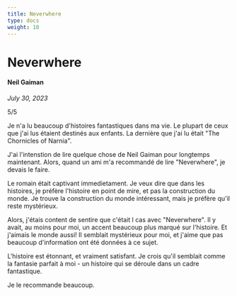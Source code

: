 ```yaml
---
title: Neverwhere
type: docs
weight: 10
---
```


# Neverwhere

#### Neil Gaiman

*July 30, 2023*  

5/5

Je n'a lu beaucoup d'histoires fantastiques dans ma vie. Le plupart de ceux que j'ai lus étaient destinés aux enfants. La dernière que j'ai lu était "The Chornicles of Narnia".

J'ai l'intenstion de lire quelque chose de Neil Gaiman pour longtemps maintenant. Alors, quand un ami m'a recommandé de lire "Neverwhere", je devais le faire.

Le romain était captivant immedietament. Je veux dire que dans les histoires, je préfère l'histoire en point de mire, et pas la construction du monde. Je trouve la construction du monde intéressant, mais je préfère qu'il reste mystérieux. 

Alors, j'étais content de sentire que c'était l cas avec "Neverwhere". Il y avait, au moins pour moi, un accent beaucoup plus marqué sur l'histoire. Et j'aimais le monde aussi! Il semblait mystérieux pour moi, et j'aime que pas beaucoup d'information ont été données à ce sujet.

L'histoire est étonnant, et vraiment satisfant. Je crois qu'il semblait comme la fantasie parfait à moi - un histoire qui se déroule dans un cadre fantastique.

Je le recommande beaucoup.
